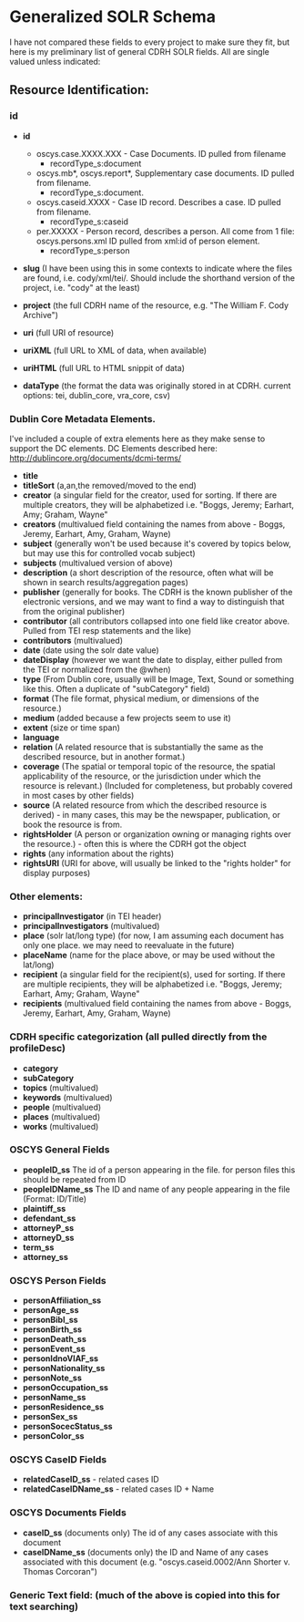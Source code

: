 # Generalized SOLR Schema

I have not compared these fields to every project to make sure they fit, but here is my preliminary list of general CDRH SOLR fields. All are single valued unless indicated:

## Resource Identification:

### id
* **id**
   * oscys.case.XXXX.XXX - Case Documents.  ID pulled from filename
        * recordType_s:document
   * oscys.mb*, oscys.report*, Supplementary case documents.  ID pulled from filename. 
        * recordType_s:document.
   * oscys.caseid.XXXX - Case ID record. Describes a case. ID pulled from filename. 
        * recordType_s:caseid
   * per.XXXXX - Person record, describes a person. All come from 1 file: oscys.persons.xml  ID pulled from xml:id of person element. 
        * recordType_s:person
   
* **slug** (I have been using this in some contexts to indicate where the files are found, i.e. cody/xml/tei/. Should include the shorthand version of the project, i.e. "cody" at the least)
* **project** (the full CDRH name of the resource, e.g. "The William F. Cody Archive")
* **uri** (full URI of resource)
* **uriXML** (full URL to XML of data, when available)
* **uriHTML** (full URL to HTML snippit of data)
* **dataType** (the format the data was originally stored in at CDRH. current options: tei, dublin_core, vra_core, csv)

### Dublin Core Metadata Elements. 

I've included a couple of extra elements here as they make sense to support the DC elements. DC Elements described here: http://dublincore.org/documents/dcmi-terms/

* **title**
* **titleSort** (a,an,the removed/moved to the end)
* **creator** (a singular field for the creator, used for sorting. If there are multiple creators, they will be alphabetized  i.e. "Boggs, Jeremy; Earhart, Amy; Graham, Wayne"
* **creators** (multivalued field containing the names from above - <field>Boggs, Jeremy</field>, <field>Earhart, Amy</field>, <field>Graham, Wayne</field>)
* **subject** (generally won't be used because it's covered by topics below, but may use this for controlled vocab subject)
* **subjects** (multivalued version of above)
* **description** (a short description of the resource, often what will be shown in search results/aggregation pages)
* **publisher** (generally for books. The CDRH is the known publisher of the electronic versions, and we may want to find a way to distinguish that from the original publisher)
* **contributor** (all contributors collapsed into one field like creator above. Pulled from TEI resp statements and the like)
* **contributors** (multivalued)
* **date** (date using the solr date value)
* **dateDisplay** (however we want the date to display, either pulled from the TEI or normalized from the @when)
* **type** (From Dublin core, usually will be Image, Text, Sound or something like this. Often a duplicate of "subCategory" field)
* **format** (The file format, physical medium, or dimensions of the resource.)
* **medium** (added because a few projects seem to use it)
* **extent** (size or time span)
* **language**
* **relation** (A related resource that is substantially the same as the described resource, but in another format.)
* **coverage** (The spatial or temporal topic of the resource, the spatial applicability of the resource, or the jurisdiction under which the resource is relevant.) (Included for completeness, but probably covered in most cases by other fields)
* **source** (A related resource from which the described resource is derived) - in many cases, this may be the newspaper, publication, or book the resource is from.
* **rightsHolder** (A person or organization owning or managing rights over the resource.) - often this is where the CDRH got the object
* **rights** (any information about the rights)
* **rightsURI** (URI for above, will usually be linked to the "rights holder" for display purposes)

### Other elements: 

* **principalInvestigator** (in TEI header)
* **principalInvestigators** (multivalued)
* **place** (solr lat/long type) (for now, I am assuming each document has only one place. we may need to reevaluate in the future)
* **placeName** (name for the place above, or may be used without the lat/long)
* **recipient** (a singular field for the recipient(s), used for sorting. If there are multiple recipients, they will be alphabetized  i.e. "Boggs, Jeremy; Earhart, Amy; Graham, Wayne"
* **recipients** (multivalued field containing the names from above - <field>Boggs, Jeremy</field>, <field>Earhart, Amy</field>, <field>Graham, Wayne</field>)

### CDRH specific categorization (all pulled directly from the profileDesc)

* **category**
* **subCategory**
* **topics** (multivalued)
* **keywords** (multivalued)
* **people** (multivalued)
* **places** (multivalued)
* **works** (multivalued)

### OSCYS General Fields
* **peopleID_ss** The id of a person appearing in the file. for person files this should be repeated from ID
* **peopleIDName_ss** The ID and name of any people appearing in the file (Format: ID/Title)
* **plaintiff_ss**
* **defendant_ss**
* **attorneyP_ss**
* **attorneyD_ss**
* **term_ss**
* **attorney_ss**


### OSCYS Person Fields

* **personAffiliation_ss**
* **personAge_ss**
* **personBibl_ss**
* **personBirth_ss**
* **personDeath_ss**
* **personEvent_ss**
* **personIdnoVIAF_ss**
* **personNationality_ss**
* **personNote_ss**
* **personOccupation_ss**
* **personName_ss**
* **personResidence_ss**
* **personSex_ss**
* **personSocecStatus_ss**
* **personColor_ss**

### OSCYS CaseID Fields

* **relatedCaseID_ss** - related cases ID
* **relatedCaseIDName_ss** - related cases ID + Name

### OSCYS Documents Fields

* **caseID_ss** (documents only) The id of any cases associate with this document
* **caseIDName_ss** (documents only) the ID and Name of any cases associated with this document (e.g. "oscys.caseid.0002/Ann Shorter v. Thomas Corcoran")

### Generic Text field: (much of the above is copied into this for text searching)

